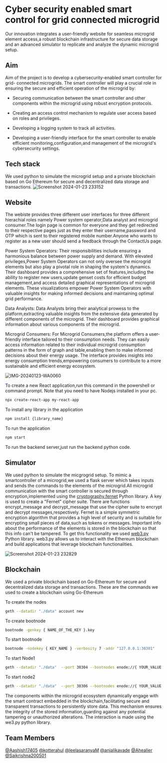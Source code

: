 
# Cyber security enabled smart control for grid connected microgrid

Our innovation integrates a user-friendly website for seamless microgrid element access,a robust blockchain infrastructure for secure data storage and an advanced simulator to replicate and analyze the dynamic microgrid setup.


## Aim
Aim of the project is to develop a cybersecurity-enabled smart controller for grid- connected microgrids. The smart controller will play a crucial role in ensuring the secure and efficient operation of the microgrid by:

- Securing communication between the smart controller and other components within the microgrid using robust encryption protocols.

- Creating an access control mechanism to regulate user access based on roles and privileges.

- Developing a logging system to track all activities.

- Developing a user-friendly interface for the smart controller to enable efficient monitoring,configuration,and management of the microgrid's cybersecurity settings.

## Tech stack

We used python to simulate the microgrid setup and a private blockchain based on Go Ethereum for secure and decentralized data storage and transactions.
![Screenshot 2024-01-23 233152](https://github.com/Aashish17405/cybersite/assets/140961189/68ee9105-2d51-44f0-a353-46b51a912532)


## Website
The webiste provides three different user interfaces for three different hierachial roles namely Power system operator,Data analyst and microgrid consumer.The login page is common for everyone and they get redirected to their respective pages just as they enter their username,password and OTP which is sent to their registered mobile number.Anyone who wants to register as a new user should send a feedback through the ContactUs page.

Power System Operators: Their responsibilities include ensuring a harmonious balance between power supply and demand. With elevated privileges,Power System Operators can not only oversee the microgrid elements but also play a pivotal role in shaping the system's dynamics. Their dashboard provides a comprehensive set of features,including the ability to register new users,update genset costs for efficient budget management,and access detailed graphical representations of microgrid elements. These visualizations empower Power System Operators with valuable insights for making informed decisions and maintaining optimal grid performance.

Data Analysts:
Data Analysts bring their analytical prowess to the platform,extracting valuable insights from the extensive data generated by different components of the microgrid. Their dashboard provides graphical information about various components of the microgrid.

Microgrid Consumers:
For Microgrid Consumers,the platform offers a user-friendly interface tailored to their consumption needs. They can easily access information related to their individual microgrid consumption patterns in the form of graph and table,enabling them to make informed decisions about their energy usage. The interface provides insights into energy consumption trends,empowering consumers to contribute to a more sustainable and efficient energy ecosystem.

![IMG-20240123-WA0060](https://github.com/Aashish17405/cybersite/assets/140961189/75f248ae-2640-471f-9b7f-a6508d7ae32b)

To create a new React application,run this command in the powershell or command prompt. Note that you need to have Nodejs installed in your pc.
```bash
npx create-react-app my-react-app
```
To install any library in the application
```bash
npm install {library_name}
```
To run the application
```bash
npm start
```
To run the backend server,just run the backend python code.

## Simulator
We used python to simulate the micgrogrid setup. To mimic a smartcontroller of a microgrid,we used a flask server which takes inputs and sends the commands to the elements of the microgrid.All microgrid communication with the smart controller is secured through encryption,implemented using the [cryptography.fernet](https://cryptography.io/en/latest/fernet/) Python library. A key is used to create a "Fernet" cipher suite. There are functions encrypt_message and decrypt_message that use the cipher suite to encrypt and decrypt messages,respectively. Fernet is a simple symmetric encryption algorithm that provides a high level of security and is suitable for encrypting small pieces of data,such as tokens or messages. Important info about the performance of the elements is stored in the blockchain so that this info can't be tampered. To get this functionality we used [web3.py](https://web3py.readthedocs.io/en/stable/) Python library. web3.py allows us to interact with the Ethereum blockchain and build applications that leverage blockchain functionalities.

![Screenshot 2024-01-23 232829](https://github.com/Aashish17405/cybersite/assets/140961189/6d44b7de-d418-43b0-b0f9-146b73b25220)


## Blockchain
We used a private blockchain based on Go-Ethereum for secure and 
decentralized data storage and transactions. These are the commands we used to create a blockchain using Go-Ethereum

To create the nodes
```bash
geth --datadir "./data" account new
```

To create bootnode
```bash
bootnode -genkey { NAME_OF_THE_KEY }.key
```
To start bootnode
```bash
bootnode -nodekey { KEY_NAME } -verbosity 7 -addr "127.0.0.1:30301"
```
To start Node1
```bash
geth --datadir "./data"  --port 30304 --bootnodes enode://{ YOUR_VALUE } --authrpc.port 8547 --ipcdisable --allow-insecure-unlock  --http --http.corsdomain="https://remix.ethereum.org" --http.api web3,eth,debug,personal,net --networkid { NETWORK_ID } --unlock { ADDRESS_NODE1 } --password { PASSWORD_FILE_NAME_EXTENSION }  --mine --miner.etherbase= { SIGNER_ADDRESS }
```

To start node2
```bash
geth --datadir "./data"  --port 30306 --bootnodes enode://{ YOUR_VALUE }  -authrpc.port 8546 --networkid { NETWORK_ID } --unlock { ADDRESS_NODE2 } --password { PASSWORD_FILE_WITH_EXTENSION }
```
The components within the microgrid ecosystem dynamically engage with the smart contract embedded in the blockchain,facilitating secure and transparent transactions to persistently store data. This mechanism ensures the integrity of the stored information,guarding against any potential tampering or unauthorized alterations. The interaction is made using the we3.py python library.

##  Team Members
[@Aashish17405](https://github.com/Aashish17405)
[@kotterahul](https://github.com/kotterahul)
[@leelasaranyaM](https://github.com/leelasaranyaM)
[@anjalikavade](https://github.com/anjalikavade)
[@Ahealier](https://github.com/heailer)
[@Saikrishna200501](https://github.com/Saikrishna200501)